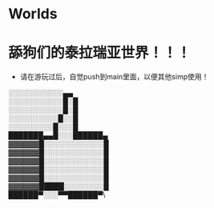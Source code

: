 # Worlds
# 舔狗们的泰拉瑞亚世界！！！
- 请在游玩过后，自觉push到main里面，以便其他simp使用！
  
  
░░░░░░░░░░░▄▄\
░░░░░░░░░░░█░█\
░░░░░░░░░░░█░█\
░░░░░░░░░░█░░█\
░░░░░░░░░█░░░█\
███████▄▄█░░░██████▄\
▓▓▓▓▓▓█░░░░░░░░░░░░█\
▓▓▓▓▓▓█░░░░░░░░░░░░█\
▓▓▓▓▓▓█░░░░░░░░░░░░█\
▓▓▓▓▓▓█░░░░░░░░░░░░█\
▓▓▓▓▓▓█░░░░░░░░░░░░█\
▓▓▓▓▓▓█████░░░░░░░░█\
██████▀░░░▀▀██████▀\

